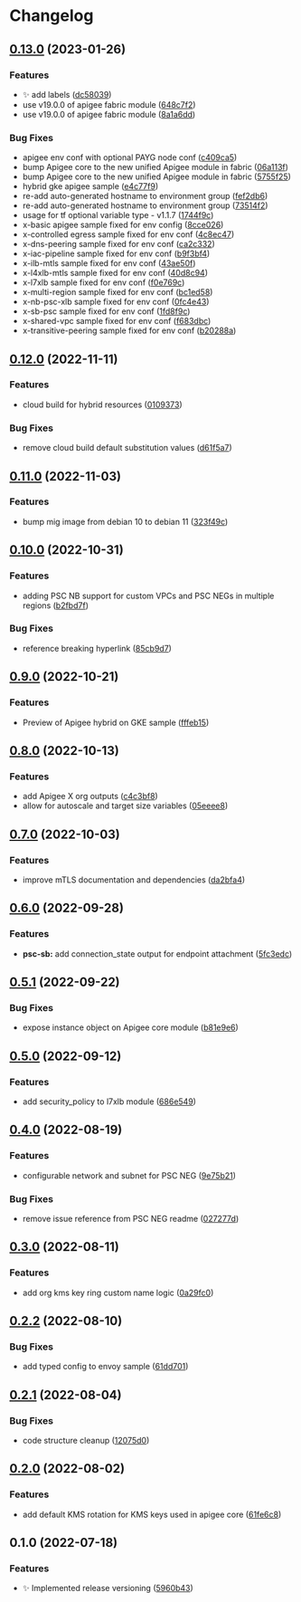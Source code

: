 # Changelog

## [0.13.0](https://github.com/apigee/terraform-modules/compare/v0.12.0...v0.13.0) (2023-01-26)


### Features

* :sparkles: add labels ([dc58039](https://github.com/apigee/terraform-modules/commit/dc58039c6210c072c77c2eb0e0ce10f6a1befde8))
* use v19.0.0 of apigee fabric module ([648c7f2](https://github.com/apigee/terraform-modules/commit/648c7f2f55ce769b339f5225cecfd688adb858b9))
* use v19.0.0 of apigee fabric module ([8a1a6dd](https://github.com/apigee/terraform-modules/commit/8a1a6dd135c32bc806bafe11bae8b0d89d29a030))


### Bug Fixes

* apigee env conf with optional PAYG node conf ([c409ca5](https://github.com/apigee/terraform-modules/commit/c409ca58fbb7b4f4be8359081eb99d809e0cc46b))
* bump Apigee core to the new unified Apigee module in fabric ([06a113f](https://github.com/apigee/terraform-modules/commit/06a113f7d53ca24912562c53468e1075dcd2c588))
* bump Apigee core to the new unified Apigee module in fabric ([5755f25](https://github.com/apigee/terraform-modules/commit/5755f259d4a0538d3b58bb06f6a259d815815873))
* hybrid gke apigee sample ([e4c77f9](https://github.com/apigee/terraform-modules/commit/e4c77f9f908e37f63aef372cb2929b4609d5357c))
* re-add auto-generated hostname to environment group ([fef2db6](https://github.com/apigee/terraform-modules/commit/fef2db6c59bb33a1c39d589c2c02e7da707b76c4))
* re-add auto-generated hostname to environment group ([73514f2](https://github.com/apigee/terraform-modules/commit/73514f27ca75304f52d7ef42d93a86cec457c52f))
* usage for tf optional variable type - v1.1.7 ([1744f9c](https://github.com/apigee/terraform-modules/commit/1744f9cbad386dcc8f666d6d959ee34e0697dfd0))
* x-basic apigee sample fixed for env config ([8cce026](https://github.com/apigee/terraform-modules/commit/8cce02614c5f633b6823bcbb53ea479de8b05ddc))
* x-controlled egress sample fixed for env conf ([4c8ec47](https://github.com/apigee/terraform-modules/commit/4c8ec4786c47c77db9a0e9e853f5703498cb0f47))
* x-dns-peering sample fixed for env conf ([ca2c332](https://github.com/apigee/terraform-modules/commit/ca2c3329fda348739804e392adc7f6dd8b70884b))
* x-iac-pipeline sample fixed for env conf ([b9f3bf4](https://github.com/apigee/terraform-modules/commit/b9f3bf4050360d9c6636b089ec62fbcb5092a198))
* x-ilb-mtls sample fixed for env conf ([43ae50f](https://github.com/apigee/terraform-modules/commit/43ae50f9f942009d76c524b9fa3855336bd31867))
* x-l4xlb-mtls sample fixed for env conf ([40d8c94](https://github.com/apigee/terraform-modules/commit/40d8c9447c5beb1ea7e787ea452e413ab19ffcd5))
* x-l7xlb sample fixed for env conf ([f0e769c](https://github.com/apigee/terraform-modules/commit/f0e769c94bc65637b03bd46f38ed93a8199f0fd9))
* x-multi-region sample fixed for env conf ([bc1ed58](https://github.com/apigee/terraform-modules/commit/bc1ed5889f03f49ed520495600968c165c99a58d))
* x-nb-psc-xlb sample fixed for env conf ([0fc4e43](https://github.com/apigee/terraform-modules/commit/0fc4e432848a09015856ccb3a553892de80bc307))
* x-sb-psc sample fixed for env conf ([1fd8f9c](https://github.com/apigee/terraform-modules/commit/1fd8f9ce3dcf50e8adcf5fd29f397c6927d9c334))
* x-shared-vpc sample fixed for env conf ([f683dbc](https://github.com/apigee/terraform-modules/commit/f683dbcbf550769156b8aaab7cad0eda842d5d7a))
* x-transitive-peering sample fixed for env conf ([b20288a](https://github.com/apigee/terraform-modules/commit/b20288a6646c011d2cb4469c615b0989d4183935))

## [0.12.0](https://github.com/apigee/terraform-modules/compare/v0.11.0...v0.12.0) (2022-11-11)


### Features

* cloud build for hybrid resources ([0109373](https://github.com/apigee/terraform-modules/commit/0109373ca3964ba74d7d57b7f1ef923b931c5826))


### Bug Fixes

* remove cloud build default substitution values ([d61f5a7](https://github.com/apigee/terraform-modules/commit/d61f5a795cff1299451ba0a8a788845252b18f91))

## [0.11.0](https://github.com/apigee/terraform-modules/compare/v0.10.0...v0.11.0) (2022-11-03)


### Features

* bump mig image from debian 10 to debian 11 ([323f49c](https://github.com/apigee/terraform-modules/commit/323f49c2b0c36edabfeef51cfe6d7af376626fd9))

## [0.10.0](https://github.com/apigee/terraform-modules/compare/v0.9.0...v0.10.0) (2022-10-31)


### Features

* adding PSC NB support for custom VPCs and PSC NEGs in multiple regions ([b2fbd7f](https://github.com/apigee/terraform-modules/commit/b2fbd7f5f452a363ac8e01b6ea5aef534db1b5a3))


### Bug Fixes

* reference breaking hyperlink ([85cb9d7](https://github.com/apigee/terraform-modules/commit/85cb9d7d7d9a9361756bd320c13e84aee2862b3c))

## [0.9.0](https://github.com/apigee/terraform-modules/compare/v0.8.0...v0.9.0) (2022-10-21)


### Features

* Preview of Apigee hybrid on GKE sample ([fffeb15](https://github.com/apigee/terraform-modules/commit/fffeb15d7661e7fc8e33ebbdc0818f76098b5063))

## [0.8.0](https://github.com/apigee/terraform-modules/compare/v0.7.0...v0.8.0) (2022-10-13)


### Features

* add Apigee X org outputs ([c4c3bf8](https://github.com/apigee/terraform-modules/commit/c4c3bf84f2ff982840f11501ca204b9edbcb71c3))
* allow for autoscale and target size variables ([05eeee8](https://github.com/apigee/terraform-modules/commit/05eeee8d7a327b635ed3cdeaf80e77d33b473719))

## [0.7.0](https://github.com/apigee/terraform-modules/compare/v0.6.0...v0.7.0) (2022-10-03)


### Features

* improve mTLS documentation and dependencies ([da2bfa4](https://github.com/apigee/terraform-modules/commit/da2bfa48b6ca34c3b4e91208c39c05fd62a40f57))

## [0.6.0](https://github.com/apigee/terraform-modules/compare/v0.5.1...v0.6.0) (2022-09-28)


### Features

* **psc-sb:** add connection_state output for endpoint attachment ([5fc3edc](https://github.com/apigee/terraform-modules/commit/5fc3edc2e6831abce0a1888e8f77dbfb0c20c58d))

## [0.5.1](https://github.com/apigee/terraform-modules/compare/v0.5.0...v0.5.1) (2022-09-22)


### Bug Fixes

* expose instance object on Apigee core module ([b81e9e6](https://github.com/apigee/terraform-modules/commit/b81e9e60598769c9de610a8e795f6b1ca1dde01e))

## [0.5.0](https://github.com/apigee/terraform-modules/compare/v0.4.0...v0.5.0) (2022-09-12)


### Features

* add security_policy to l7xlb module ([686e549](https://github.com/apigee/terraform-modules/commit/686e5498ec42c4315f2812de3da3dcd38f8c5bd9))

## [0.4.0](https://github.com/apigee/terraform-modules/compare/v0.3.0...v0.4.0) (2022-08-19)


### Features

* configurable network and subnet for PSC NEG ([9e75b21](https://github.com/apigee/terraform-modules/commit/9e75b210406e7b901afe4219803d0f45b9bbec8c))


### Bug Fixes

* remove issue reference from PSC NEG readme ([027277d](https://github.com/apigee/terraform-modules/commit/027277df65a0db6c716571a90d77675f1f6646a1))

## [0.3.0](https://github.com/apigee/terraform-modules/compare/v0.2.2...v0.3.0) (2022-08-11)


### Features

* add org kms key ring custom name logic ([0a29fc0](https://github.com/apigee/terraform-modules/commit/0a29fc006f49012cd078319f39fda6ec54a1371e))

## [0.2.2](https://github.com/apigee/terraform-modules/compare/v0.2.1...v0.2.2) (2022-08-10)


### Bug Fixes

* add typed config to envoy sample ([61dd701](https://github.com/apigee/terraform-modules/commit/61dd7018fb94675ebe1124cc1136a266fc2d1ea5))

## [0.2.1](https://github.com/apigee/terraform-modules/compare/v0.2.0...v0.2.1) (2022-08-04)


### Bug Fixes

* code structure cleanup ([12075d0](https://github.com/apigee/terraform-modules/commit/12075d0f8706ed15cee742c7eef58eb56760f0c6))

## [0.2.0](https://github.com/apigee/terraform-modules/compare/v0.1.0...v0.2.0) (2022-08-02)


### Features

* add default KMS rotation for KMS keys used in apigee core ([61fe6c8](https://github.com/apigee/terraform-modules/commit/61fe6c8a11cc8a926608096e9b8651dc3616b12f))

## 0.1.0 (2022-07-18)


### Features

* :sparkles: Implemented release versioning ([5960b43](https://github.com/apigee/terraform-modules/commit/5960b43908407603eee29e1d85141d14d102f6c4))
